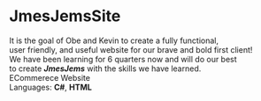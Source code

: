 # JmesJemsSite
It is the goal of Obe and Kevin to create a fully functional,   
user friendly, and useful website for our brave and bold first client!  
We have been learning for 6 quarters now and will do our best  
to create ***JmesJems*** with the skills we have learned.   
ECommerece Website  
Languages: **C#**, **HTML**
